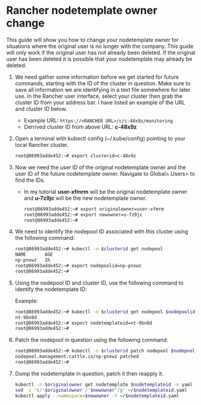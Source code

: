 # Rancher nodetemplate owner change
This guide will show you how to change your nodetemplate owner for situations where the original user is no longer with the company.  This guide will only work if the original user has not already been deleted.  If the original user has been deleted it is possible that your nodetemplate may already be deleted.
1. We need gather some information before we get started for future commands, starting with the ID of the cluster in question.  Make sure to save all information we are identifying in a text file somewhere for later use.  In the Rancher user interface, select your cluster then grab the cluster ID from your address bar.  I have listed an example of the URL and cluster ID below.
   * Example URL: `https://<RANCHER URL>/c/c-48x9z/monitoring`
   * Derrived cluster ID from above URL: **c-48x9z**
2. Open a terminal with kubectl config (~/.kube/config) pointing to your local Rancher cluster.

    ```bash
    root@86993adde452:~# export clusterid=c-48x9z
    ```
3. Now we need the user ID of the original nodetemplate owner and the user ID of the future nodetemplate owner.  Navigate to Global> Users> to find the IDs.
   * In my tutorial **user-xfmrm** will be the original nodetemplate owner and **u-7z9jc** will be the new nodetemplate owner.
        ```bash
        root@86993adde452:~# export originalowner=user-xfmrm
        root@86993adde452:~# export newowner=u-7z9jc
        root@86993adde452:~#
        ```
4. We need to identify the nodepool ID associated with this cluster using the following command: 

    ```bash
    root@86993adde452:~# kubectl -n $clusterid get nodepool
    NAME       AGE
    np-pnxwz   1h
    root@86993adde452:~# export nodepoolid=np-pnxwz
    root@86993adde452:~#
    ```
5. Using the nodepool ID and cluster ID, use the following command to identify the nodetemplate ID: 

    Example:   
    ```bash
    root@86993adde452:~# kubectl -n $clusterid get nodepool $nodepoolid -o yaml | grep nodeTemplateName| cut -d : -f 3
    nt-9bn8d
    root@86993adde452:~# export nodetemplateid=nt-9bn8d
    root@86993adde452:~# 
    ```
6. Patch the nodepool in question using the following command:
    ```bash
    root@86993adde452:~# kubectl -n $clusterid patch nodepool $nodepoolid -p '{"spec":{"nodeTemplateName": "'$newowner:$nodetemplateid'"}}' --type=merge
    nodepool.management.cattle.io/np-pnxwz patched
    root@86993adde452:~#
    ```
7. Dump the nodetemplate in question, patch it then reapply it.

    ```bash
    kubectl -n $originalowner get nodetemplate $nodetemplateid -o yaml > ~/$nodetemplateid.yaml
    sed -i 's/'$originalowner'/'$newowner'/g' ~/$nodetemplateid.yaml
    kubectl apply --namespace=$newowner -f ~/$nodetemplateid.yaml
    ```


